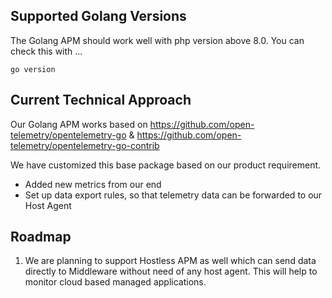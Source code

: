 ## Supported Golang Versions

The Golang APM should work well with php version above 8.0.
You can check this with ...
```
go version
```

## Current Technical Approach

Our Golang APM  works based on
https://github.com/open-telemetry/opentelemetry-go &
https://github.com/open-telemetry/opentelemetry-go-contrib

We have customized this base package based on our product requirement. 
* Added new metrics from our end
* Set up data export rules, so that telemetry data can be forwarded to our Host Agent

## Roadmap

1. We are planning to support Hostless APM as well which can send data directly to Middleware without need of any host agent. 
This will help to monitor cloud based managed applications.